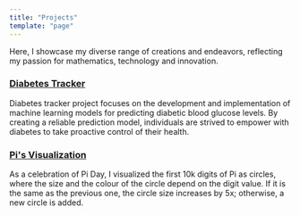```yaml
---
title: "Projects"
template: "page"
---
```


Here, I showcase my diverse range of creations and endeavors, reflecting my passion for mathematics, technology and innovation.

### [Diabetes Tracker](https://nourabosen.me/posts/enhancing-diabetes-management-with-machine-learning)
Diabetes tracker project focuses on the development and implementation of machine learning models for predicting diabetic blood glucose levels. By creating a reliable prediction model, individuals are strived to empower  with diabetes to take proactive control of their health.

### [Pi's Visualization](https://nourabosen.me/posts/crafting-pi's-visual-symphony)
As a celebration of Pi Day, I visualized the first 10k digits of Pi as circles, where the size and the colour of the circle depend on the digit value. If it is the same as the previous one, the circle size increases by 5x; otherwise, a new circle is added.
